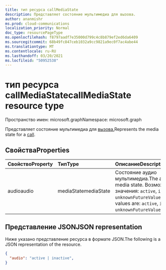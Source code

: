 ```yaml
---
title: тип ресурса callMediaState
description: Представляет состояние мультимедиа для вызова.
author: ananmishr
ms.prod: cloud-communications
localization_priority: Normal
doc_type: resourcePageType
ms.openlocfilehash: f8797aadf7e35000d799c4c8b879ef2ed6da6409
ms.sourcegitcommit: 68b49fc847ceb1032a9cc9821a9ec0f7ac4abe44
ms.translationtype: MT
ms.contentlocale: ru-RU
ms.lasthandoff: 03/20/2021
ms.locfileid: "50952538"
---
```

# <a name="callmediastate-resource-type"></a><span data-ttu-id="78b0b-103">тип ресурса callMediaState</span><span class="sxs-lookup"><span data-stu-id="78b0b-103">callMediaState resource type</span></span>

<span data-ttu-id="78b0b-104">Пространство имен: microsoft.graph</span><span class="sxs-lookup"><span data-stu-id="78b0b-104">Namespace: microsoft.graph</span></span>


<span data-ttu-id="78b0b-105">Представляет состояние мультимедиа для [вызова.](call.md)</span><span class="sxs-lookup"><span data-stu-id="78b0b-105">Represents the media state for a [call](call.md).</span></span>

## <a name="properties"></a><span data-ttu-id="78b0b-106">Свойства</span><span class="sxs-lookup"><span data-stu-id="78b0b-106">Properties</span></span>

| <span data-ttu-id="78b0b-107">Свойство</span><span class="sxs-lookup"><span data-stu-id="78b0b-107">Property</span></span>            | <span data-ttu-id="78b0b-108">Тип</span><span class="sxs-lookup"><span data-stu-id="78b0b-108">Type</span></span>    | <span data-ttu-id="78b0b-109">Описание</span><span class="sxs-lookup"><span data-stu-id="78b0b-109">Description</span></span>                                                                    |
|:--------------------|:--------|:-------------------------------------------------------------------------------|
| <span data-ttu-id="78b0b-110">audio</span><span class="sxs-lookup"><span data-stu-id="78b0b-110">audio</span></span>           | <span data-ttu-id="78b0b-111">mediaState</span><span class="sxs-lookup"><span data-stu-id="78b0b-111">mediaState</span></span>  | <span data-ttu-id="78b0b-112">Состояние аудио мультимедиа.</span><span class="sxs-lookup"><span data-stu-id="78b0b-112">The audio media state.</span></span> <span data-ttu-id="78b0b-113">Возможные значения: `active`, `inactive`, `unknownFutureValue`.</span><span class="sxs-lookup"><span data-stu-id="78b0b-113">Possible values are: `active`, `inactive`, `unknownFutureValue`.</span></span> |

## <a name="json-representation"></a><span data-ttu-id="78b0b-114">Представление JSON</span><span class="sxs-lookup"><span data-stu-id="78b0b-114">JSON representation</span></span>

<span data-ttu-id="78b0b-115">Ниже указано представление ресурса в формате JSON.</span><span class="sxs-lookup"><span data-stu-id="78b0b-115">The following is a JSON representation of the resource.</span></span>

<!-- {
  "blockType": "resource",
  "optionalProperties": [

  ],
  "@odata.type": "microsoft.graph.callMediaState"
}-->
```json
{
  "audio": "active | inactive",
}
```

<!-- uuid: 8fcb5dbc-d5aa-4681-8e31-b001d5168d79
2015-10-25 14:57:30 UTC -->
<!-- {
  "type": "#page.annotation",
  "description": "callMediaState resource",
  "keywords": "",
  "section": "documentation",
  "tocPath": ""
}-->

